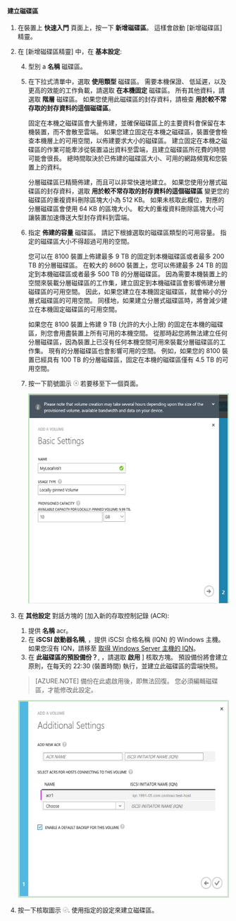 <!--author=alkohli last changed:12/14/15-->

#### 建立磁碟區

1. 在裝置上 **快速入門** 頁面上，按一下 **新增磁碟區**。 這樣會啟動 [新增磁碟區] 精靈。

2. 在 [新增磁碟區精靈] 中，在 **基本設定**:

    4. 型別 a **名稱** 磁碟區。
    5. 在下拉式清單中，選取 **使用類型** 磁碟區。 需要本機保證、 低延遲，以及更高的效能的工作負載，請選取 **在本機固定** 磁碟區。 所有其他資料，請選取 **階層** 磁碟區。 如果您使用此磁碟區的封存資料，請檢查 **用於較不常存取的封存資料的這個磁碟區**。 
    
        固定在本機之磁碟區會大量佈建，並確保磁碟區上的主要資料會保留在本機裝置，而不會散至雲端。  如果您建立固定在本機之磁碟區，裝置便會檢查本機層上的可用空間，以佈建要求大小的磁碟區。 建立固定在本機之磁碟區的作業可能牽涉從裝置溢出資料至雲端，且建立磁碟區所花費的時間可能會很長。 總時間取決於已佈建的磁碟區大小、可用的網路頻寬和您裝置上的資料。 

        分層磁碟區已精簡佈建，而且可以非常快速地建立。 如果您使用分層式磁碟區的封存資料，選取 **用於較不常存取的封存資料的這個磁碟區** 變更您的磁碟區的重複資料刪除區塊大小為 512 KB。 如果未核取此欄位，對應的分層磁碟區會使用 64 KB 的區塊大小。 較大的重複資料刪除區塊大小可讓裝置加速傳送大型封存資料到雲端。

    3. 指定 **佈建的容量** 磁碟區。 請記下根據選取的磁碟區類型的可用容量。 指定的磁碟區大小不得超過可用的空間。

        您可以在 8100 裝置上佈建最多 9 TB 的固定到本機磁碟區或者最多 200 TB 的分層磁碟區。 在較大的 8600 裝置上，您可以佈建最多 24 TB 的固定到本機磁碟區或者最多 500 TB 的分層磁碟區。 因為需要本機裝置上的空間來裝載分層磁碟區的工作集，建立固定到本機磁碟區會影響佈建分層磁碟區的可用空間。 因此，如果您建立在本機固定磁碟區，就會縮小的分層式磁碟區的可用空間。 同樣地，如果建立分層式磁碟區時，將會減少建立在本機固定磁碟區的可用空間。 

        如果您在 8100 裝置上佈建 9 TB (允許的大小上限) 的固定在本機的磁碟區，則您會用盡裝置上所有可用的本機空間。 從那時起您將無法建立任何分層磁碟區，因為裝置上已沒有任何本機空間可用來裝載分層磁碟區的工作集。 現有的分層磁碟區也會影響可用的空間。 例如，如果您的 8100 裝置已經具有 100 TB 的分層磁碟區，固定在本機的磁碟區僅有 4.5 TB 的可用空間。
   
   4. 按一下箭號圖示 ![arrow-icon](./media/storsimple-create-volume-u2/HCS_ArrowIcon-include.png) 若要移至下一個頁面。

        ![新增磁碟區](./media/storsimple-create-volume-u2/AddLocalVolume1.png)

3. 在 **其他設定** 對話方塊的 [加入新的存取控制記錄 (ACR):

    1. 提供 **名稱** acr。
    2. 在 **iSCSI 啟動器名稱**, ，提供 iSCSI 合格名稱 (IQN) 的 Windows 主機。 如果您沒有 IQN，請移至 [取得 Windows Server 主機的 IQN](#get-the-iqn-of-a-windows-server-host)。
    3. 在 **此磁碟區的預設備份？**, ，請選取 **啟用** ] 核取方塊。 預設備份將會建立原則，在每天的 22:30 (裝置時間) 執行，並建立此磁碟區的雲端快照。
     
     > [AZURE.NOTE] 備份在此處啟用後，即無法回復。 您必須編輯磁碟區，才能修改此設定。

     ![新增磁碟區](./media/storsimple-create-volume-u2/AddVolumeAdditionalSettings1.png)

4. 按一下核取圖示 ![核取圖示](./media/storsimple-create-volume-u2/HCS_CheckIcon-include.png). 使用指定的設定來建立磁碟區。





